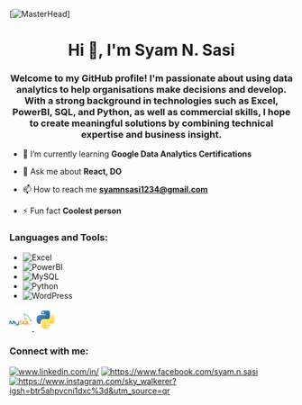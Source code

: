 [![MasterHead](https://www.jobvector.de/karriere-ratgeber/wp-content/uploads/2024/03/data-analyst.jpg)]
<h1 align="center">Hi 👋, I'm Syam N. Sasi</h1>
<h3 align="center">Welcome to my GitHub profile! I'm passionate about using data analytics to help organisations make decisions and develop. With a strong background in technologies such as Excel, PowerBI, SQL, and Python, as well as commercial skills, I hope to create meaningful solutions by combining technical expertise and business insight.</h3>


- 🌱 I’m currently learning **Google Data Analytics Certifications**

- 💬 Ask me about **React, DO**

- 📫 How to reach me **syamnsasi1234@gmail.com**

- ⚡ Fun fact **Coolest person**



<h3 align="left">Languages and Tools:</h3>


- ![Excel](https://img.shields.io/badge/-Excel-217346?style=flat-square&logo=microsoft-excel&logoColor=white)
- ![PowerBI](https://img.shields.io/badge/-PowerBI-F2C811?style=flat-square&logo=powerbi&logoColor=black)
- ![MySQL](https://img.shields.io/badge/-MySQL-4479A1?style=flat-square&logo=mysql&logoColor=white)
- ![Python](https://img.shields.io/badge/-Python-3776AB?style=flat-square&logo=python&logoColor=white)
- ![WordPress](https://img.shields.io/badge/-WordPress-21759B?style=flat-square&logo=wordpress&logoColor=white)
<p align="left"> <a href="https://www.mysql.com/" target="_blank" rel="noreferrer"> <img src="https://raw.githubusercontent.com/devicons/devicon/master/icons/mysql/mysql-original-wordmark.svg" alt="mysql" width="40" height="40"/> </a> <a href="https://www.python.org" target="_blank" rel="noreferrer"> <img src="https://raw.githubusercontent.com/devicons/devicon/master/icons/python/python-original.svg" alt="python" width="40" height="40"/> </a> </p>
<h3 align="left">Connect with me:</h3>
<p align="left">
<a href="https://linkedin.com/in/www.linkedin.com/in/" target="blank"><img align="center" src="https://raw.githubusercontent.com/rahuldkjain/github-profile-readme-generator/master/src/images/icons/Social/linked-in-alt.svg" alt="www.linkedin.com/in/" height="30" width="40" /></a>
<a href="https://fb.com/https://www.facebook.com/syam.n.sasi" target="blank"><img align="center" src="https://raw.githubusercontent.com/rahuldkjain/github-profile-readme-generator/master/src/images/icons/Social/facebook.svg" alt="https://www.facebook.com/syam.n.sasi" height="30" width="40" /></a>
<a href="https://instagram.com/https://www.instagram.com/sky_walkerer?igsh=btr5ahpvcni1dxc%3d&utm_source=qr" target="blank"><img align="center" src="https://raw.githubusercontent.com/rahuldkjain/github-profile-readme-generator/master/src/images/icons/Social/instagram.svg" alt="https://www.instagram.com/sky_walkerer?igsh=btr5ahpvcni1dxc%3d&utm_source=qr" height="30" width="40" /></a>
</p>

